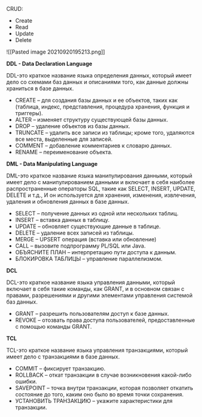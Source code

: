 CRUD:
 - Create
 - Read
 - Update
 - Delete

![[Pasted image 20210920195213.png]]

 **DDL - Data Declaration Language** 
 
 DDL-это краткое название языка определения данных, который имеет дело со схемами баз данных и описаниями того, как данные должны храниться в базе данных.
 
 -   CREATE – для создания базы данных и ее объектов, таких как (таблица, индекс, представления, процедура хранения, функция и триггеры).
 -   ALTER – изменяет структуру существующей базы данных.
 -   DROP – удаление объектов из базы данных.
 -   TRUNCATE – удалить все записи из таблицы; кроме того, удаляются все места, выделенные для записей.
 -   COMMENT – добавление комментариев к словарю данных.
 -   RENAME – переименование объекта.
 
 **DML - Data Manipulating Language** 
 
 DML-это краткое название языка манипулирования данными, который имеет дело с манипулированием данными и включает в себя наиболее распространенные операторы SQL, такие как SELECT, INSERT, UPDATE, DELETE и т.д., И он используется для хранения, изменения, извлечения, удаления и обновления данных в базе данных.
 
 -   SELECT – получение данных из одной или нескольких таблиц.
 -   INSERT – вставка данных в таблицу.
 -   UPDATE – обновляет существующие данные в таблице.
 -   DELETE – удаление всех записей из таблицы.
 -   MERGE – UPSERT операция (вставка или обновление)
 -   CALL – вызовите подпрограмму PL/SQL или Java.
 -   ОБЪЯСНИТЕ ПЛАН – интерпретацию пути доступа к данным.
 -   БЛОКИРОВКА ТАБЛИЦЫ – управление параллелизмом.
 
 **DCL** 
 
 DCL-это краткое название языка управления данными, который включает в себя такие команды, как GRANT, и в основном связан с правами, разрешениями и другими элементами управления системой баз данных.
 
 -   GRANT – разрешить пользователям доступ к базе данных.
 -   REVOKE – отозвать права доступа пользователей, предоставленные с помощью команды GRANT.
 
 **TCL** 
 
 TCL-это краткое название языка управления транзакциями, который имеет дело с транзакциями в базе данных.
 
 -   COMMIT – фиксирует транзакцию.
 -   ROLLBACK – откат транзакции в случае возникновения какой-либо ошибки.
 -   SAVEPOINT – точка внутри транзакции, которая позволяет откатить состояние до того, каким оно было во время точки сохранения.
 -   УСТАНОВИТЬ ТРАНЗАКЦИЮ – укажите характеристики для транзакции.